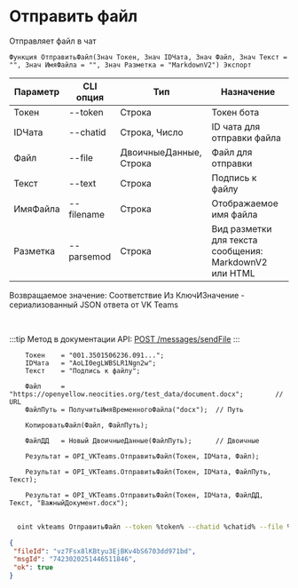 ﻿---
sidebar_position: 2
---

# Отправить файл
 Отправляет файл в чат



`Функция ОтправитьФайл(Знач Токен, Знач IDЧата, Знач Файл, Знач Текст = "", Знач ИмяФайла = "", Знач Разметка = "MarkdownV2") Экспорт`

  | Параметр | CLI опция | Тип | Назначение |
  |-|-|-|-|
  | Токен | --token | Строка | Токен бота |
  | IDЧата | --chatid | Строка, Число | ID чата для отправки файла |
  | Файл | --file | ДвоичныеДанные, Строка | Файл для отправки |
  | Текст | --text | Строка | Подпись к файлу |
  | ИмяФайла | --filename | Строка | Отображаемое имя файла |
  | Разметка | --parsemod | Строка | Вид разметки для текста сообщения: MarkdownV2 или HTML |

  
  Возвращаемое значение:   Соответствие Из КлючИЗначение - сериализованный JSON ответа от VK Teams

<br/>

:::tip
Метод в документации API: [POST /messages/sendFile](https://teams.vk.com/botapi/#/messages/post_messages_sendFile)
:::
<br/>


```bsl title="Пример кода"
    Токен    = "001.3501506236.091...";
    IDЧата   = "AoLI0egLWBSLR1Ngn2w";
    Текст    = "Подпись к файлу";

    Файл     = "https://openyellow.neocities.org/test_data/document.docx";        // URL
    ФайлПуть = ПолучитьИмяВременногоФайла("docx");  // Путь

    КопироватьФайл(Файл, ФайлПуть);

    ФайлДД   = Новый ДвоичныеДанные(ФайлПуть);      // Двоичные

    Результат = OPI_VKTeams.ОтправитьФайл(Токен, IDЧата, Файл);

    Результат = OPI_VKTeams.ОтправитьФайл(Токен, IDЧата, ФайлПуть, Текст);

    Результат = OPI_VKTeams.ОтправитьФайл(Токен, IDЧата, ФайлДД, Текст, "ВажныйДокумент.docx");
```



```sh title="Пример команды CLI"
    
  oint vkteams ОтправитьФайл --token %token% --chatid %chatid% --file %file% --text %text% --filename %filename% --parsemod %parsemod%

```

```json title="Результат"
{
 "fileId": "vz7Fsx8lKBtyu3EjBKv4bS6703dd971bd",
 "msgId": "7423020251446511846",
 "ok": true
}
```
